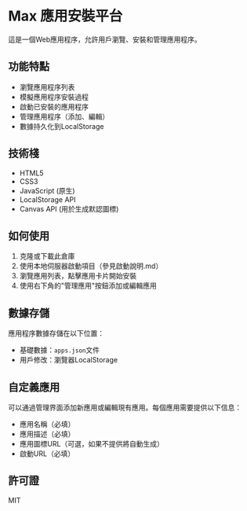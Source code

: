 # Max 應用安裝平台

這是一個Web應用程序，允許用戶瀏覽、安裝和管理應用程序。

## 功能特點

- 瀏覽應用程序列表
- 模擬應用程序安裝過程
- 啟動已安裝的應用程序
- 管理應用程序（添加、編輯）
- 數據持久化到LocalStorage

## 技術棧

- HTML5
- CSS3
- JavaScript (原生)
- LocalStorage API
- Canvas API (用於生成默認圖標)

## 如何使用

1. 克隆或下載此倉庫
2. 使用本地伺服器啟動項目（參見啟動說明.md）
3. 瀏覽應用列表，點擊應用卡片開始安裝
4. 使用右下角的"管理應用"按鈕添加或編輯應用

## 數據存儲

應用程序數據存儲在以下位置：
- 基礎數據：`apps.json`文件
- 用戶修改：瀏覽器LocalStorage

## 自定義應用

可以通過管理界面添加新應用或編輯現有應用。每個應用需要提供以下信息：
- 應用名稱（必填）
- 應用描述（必填）
- 應用圖標URL（可選，如果不提供將自動生成）
- 啟動URL（必填）

## 許可證

MIT 